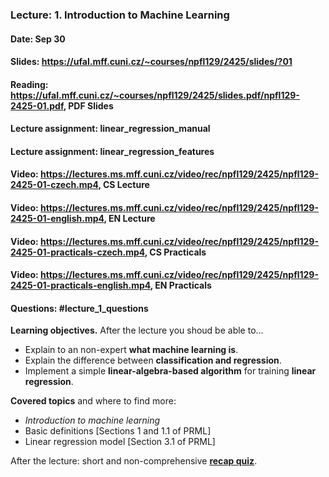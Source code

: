 ### Lecture: 1. Introduction to Machine Learning
#### Date: Sep 30
#### Slides: https://ufal.mff.cuni.cz/~courses/npfl129/2425/slides/?01
#### Reading: https://ufal.mff.cuni.cz/~courses/npfl129/2425/slides.pdf/npfl129-2425-01.pdf, PDF Slides
#### Lecture assignment: linear_regression_manual
#### Lecture assignment: linear_regression_features
#### Video: https://lectures.ms.mff.cuni.cz/video/rec/npfl129/2425/npfl129-2425-01-czech.mp4, CS Lecture
#### Video: https://lectures.ms.mff.cuni.cz/video/rec/npfl129/2425/npfl129-2425-01-english.mp4, EN Lecture
#### Video: https://lectures.ms.mff.cuni.cz/video/rec/npfl129/2425/npfl129-2425-01-practicals-czech.mp4, CS Practicals
#### Video: https://lectures.ms.mff.cuni.cz/video/rec/npfl129/2425/npfl129-2425-01-practicals-english.mp4, EN Practicals
#### Questions: #lecture_1_questions

**Learning objectives.** After the lecture you shoud be able to…

- Explain to an non-expert **what machine learning is**.
- Explain the difference between **classification and regression**.
- Implement a simple **linear-algebra-based algorithm** for training **linear regression**.

**Covered topics** and where to find more:
- _Introduction to machine learning_
- Basic definitions [Sections 1 and 1.1 of PRML]
- Linear regression model [Section 3.1 of PRML]

After the lecture: short and non-comprehensive [**recap quiz**](http://quest.ms.mff.cuni.cz/class-quiz/quiz/ml_intro_lect01).
